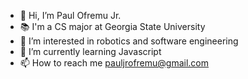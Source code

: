 - 👋 Hi, I’m Paul Ofremu Jr.
- 📚 I'm a CS major at Georgia State University
- 👀 I’m interested in robotics and software engineering
- 🌱 I’m currently learning Javascript
- 📫 How to reach me pauljrofremu@gmail.com
